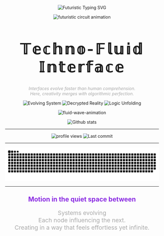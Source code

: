 <p align="center">
  <img src="https://readme-typing-svg.herokuapp.com?font=Roboto+Mono&size=30&duration=4500&pause=1000&color=39FF14&center=true&vCenter=true&width=1000&height=60&lines=---++SYSTEM+ENGAGED++---;CODE+INTERPRETATION...INITIALIZED...;NO+HUMAN+DETECTED;ERROR+404%3A+LIMITATIONS+NOT+FOUND;" alt="Futuristic Typing SVG">
</p>

<p align="center">
  <img src="https://user-images.githubusercontent.com/123456789/135765443-56d0b600-61f6-11eb-878b-1a6e5f5695f1.gif" alt="futuristic circuit animation" width="600px"/>
</p>

<h1 align="center" style="font-size: 3rem; letter-spacing: 0.1em;">
    𝕋𝕖𝕔𝕙𝕟𝕠-𝔽𝕝𝕦𝕚𝕕 𝕀𝕟𝕥𝕖𝕣𝕗𝕒𝕔𝕖
</h1>

<p align="center" style="font-style: italic; color: #A9A9A9;">
  <em>Interfaces evolve faster than human comprehension.<br> Here, creativity merges with algorithmic perfection.</em>
</p>
<!-- Circuit-like badge design -->
<p align="center">
  <img src="https://img.shields.io/badge/-Evolving%20System-FF4500?style=for-the-badge" alt="Evolving System">
  <img src="https://img.shields.io/badge/-Decrypted%20Reality-6A5ACD?style=for-the-badge" alt="Decrypted Reality">
  <img src="https://img.shields.io/badge/-Logic%20Unfolding-008B8B?style=for-the-badge" alt="Logic Unfolding">
</p>

<p align="center">
  <img src="https://user-images.githubusercontent.com/123456789/135768032-12d45600-b52c-11eb-9aa1-7f3b9fce93f8.gif" alt="fluid-wave-animation" width="500px"/>
</p>


<!-- This section introduces animated stat tracking, live data displays for more advanced feel -->
<p align="center">
  <img src="https://github-readme-stats.vercel.app/api?username=Hiroshi0Nohara&show_icons=true&theme=highcontrast&count_private=true" alt="Github stats">
</p>

---

<!-- More complex badges with live tracking -->
<p align="center">
  <img src="https://komarev.com/ghpvc/?username=Hiroshi0Nohara&color=orange&style=plastic" alt="profile views"> 
  <img src="https://img.shields.io/github/last-commit/Hiroshi0Nohara/xfce-4-theme?style=plastic" alt="Last commit">
</p>

---

<!-- Complex, animated visual of technical mastery -->
<p align="center">
  <img src="https://raw.githubusercontent.com/Platane/snk/output/github-contribution-grid-snake.svg" alt="snake animation"/>
</p>

---

<h2 align="center" style="color:#8A2BE2;">Motion in the quiet space between</h2>

<p align="center" style="color:#A9A9A9; font-size:1.2rem;">Systems evolving<br>Each node influencing the next.<br>Creating in a way that feels effortless yet infinite.</p>

